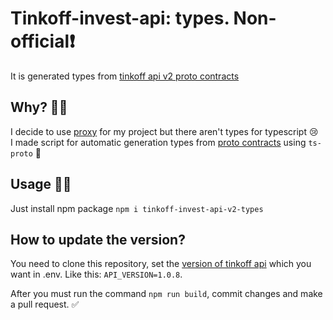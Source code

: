 # Tinkoff-invest-api: types. Non-official❗️ 
It is generated types from [tinkoff api v2 proto contracts](https://github.com/Tinkoff/investAPI/tree/main/src/docs/contracts)


Why? 🤷🏻
----
I decide to use [proxy](https://tinkoff.github.io/investAPI/swagger-ui/) for my project but there aren't types for typescript 😢 \
I made script for automatic generation types from [proto contracts](https://github.com/Tinkoff/investAPI/tree/main/src/docs/contracts) using `ts-proto` 🤖


Usage 👨‍💻
----
Just install npm package `npm i tinkoff-invest-api-v2-types`

How to update the version?
----
You need to clone this repository, set the [version of tinkoff api](https://github.com/Tinkoff/investAPI/branches) which you want in .env. Like this: `API_VERSION=1.0.8`.

After you must run the command `npm run build`, commit changes and make a pull request. ✅

